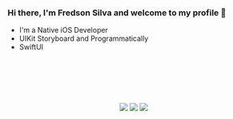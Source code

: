 ### Hi there, I'm Fredson Silva and welcome to my profile 👋

- I'm a Native iOS Developer
- UIKit Storyboard and Programmatically
- SwiftUI

<br>

<div align="center">
 <!--<a href="https://github.com/silvafredson">
 <img height="160em" src="https://github-readme-stats.vercel.app/api?username=silvafredson&show_icons=true&theme=tokyonight&include_all_commits=true&count_private=true"/>
 <img height="160em" src="https://github-readme-stats.vercel.app/api/top-langs/?username=silvafredson&layout=compact&langs_count=6&theme=tokyonight"/>
</div>>-->
 
 <br>
  
<div align="center" style="display: inline_block"><br>
 <!--<img align="center" alt="Swift" height="60" width="80" src="https://cdn.jsdelivr.net/gh/devicons/devicon/icons/swift/swift-original.svg">-->
 <!--<img align="center" alt="Flutter" height="60" width="80" src="https://cdn.jsdelivr.net/gh/devicons/devicon/icons/flutter/flutter-original.svg">-->
 <!--<img align="center" alt="JAVA" height="60" width="80" src="https://cdn.jsdelivr.net/gh/devicons/devicon/icons/java/java-original.svg">-->
 <!--<img align="center" alt="Spring" height="60" width="80" src="https://cdn.jsdelivr.net/gh/devicons/devicon/icons/spring/spring-original.svg">-->
 <!--<img align="center" alt="HTML" height="60" width="80" src="https://raw.githubusercontent.com/devicons/devicon/master/icons/html5/html5-original.svg">-->
 <!--<img align="center" alt="CSS" height="60" width="80" src="https://raw.githubusercontent.com/devicons/devicon/master/icons/css3/css3-original.svg">-->
 <!--<img align="center" alt="Js" height="60" width="80" src="https://cdn.jsdelivr.net/gh/devicons/devicon/icons/javascript/javascript-plain.svg">-->
 
   
</div> 
  
 #
  
 <div align="center">
  <a href = "mailto:silva.fredson@hotmail.com"><img src="https://img.shields.io/badge/Microsoft_Outlook-0078D4?style=for-the-badge&logo=microsoft-outlook&logoColor=white"></a>
  <a href = "mailto:fredsonlpsilva@gmail.com"><img src="https://img.shields.io/badge/Gmail-D14836?style=for-the-badge&logo=gmail&logoColor=white"></a>
  <a href="https://www.linkedin.com/in/fredson-silva-4082041aa/" target="_blank"><img src="https://img.shields.io/badge/LinkedIn-0077B5?style=for-the-badge&logo=linkedin&logoColor=white](https://img.shields.io/badge/LinkedIn-0077B5?style=for-the-badge&logo=linkedin&logoColor=white" target="_blank"></a> 
 
</div>
